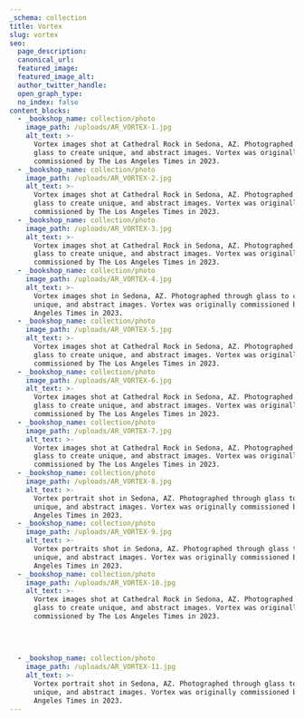 ```yaml
---
_schema: collection
title: Vortex
slug: vortex
seo:
  page_description:
  canonical_url:
  featured_image:
  featured_image_alt:
  author_twitter_handle:
  open_graph_type:
  no_index: false
content_blocks:
  - _bookshop_name: collection/photo
    image_path: /uploads/AR_VORTEX-1.jpg
    alt_text: >-
      Vortex images shot at Cathedral Rock in Sedona, AZ. Photographed through
      glass to create unique, and abstract images. Vortex was originally
      commissioned by The Los Angeles Times in 2023.
  - _bookshop_name: collection/photo
    image_path: /uploads/AR_VORTEX-2.jpg
    alt_text: >-
      Vortex images shot at Cathedral Rock in Sedona, AZ. Photographed through
      glass to create unique, and abstract images. Vortex was originally
      commissioned by The Los Angeles Times in 2023.
  - _bookshop_name: collection/photo
    image_path: /uploads/AR_VORTEX-3.jpg
    alt_text: >-
      Vortex images shot at Cathedral Rock in Sedona, AZ. Photographed through
      glass to create unique, and abstract images. Vortex was originally
      commissioned by The Los Angeles Times in 2023.
  - _bookshop_name: collection/photo
    image_path: /uploads/AR_VORTEX-4.jpg
    alt_text: >-
      Vortex images shot in Sedona, AZ. Photographed through glass to create
      unique, and abstract images. Vortex was originally commissioned by The Los
      Angeles Times in 2023.
  - _bookshop_name: collection/photo
    image_path: /uploads/AR_VORTEX-5.jpg
    alt_text: >-
      Vortex images shot at Cathedral Rock in Sedona, AZ. Photographed through
      glass to create unique, and abstract images. Vortex was originally
      commissioned by The Los Angeles Times in 2023.
  - _bookshop_name: collection/photo
    image_path: /uploads/AR_VORTEX-6.jpg
    alt_text: >-
      Vortex images shot at Cathedral Rock in Sedona, AZ. Photographed through
      glass to create unique, and abstract images. Vortex was originally
      commissioned by The Los Angeles Times in 2023.
  - _bookshop_name: collection/photo
    image_path: /uploads/AR_VORTEX-7.jpg
    alt_text: >-
      Vortex images shot at Cathedral Rock in Sedona, AZ. Photographed through
      glass to create unique, and abstract images. Vortex was originally
      commissioned by The Los Angeles Times in 2023.
  - _bookshop_name: collection/photo
    image_path: /uploads/AR_VORTEX-8.jpg
    alt_text: >-
      Vortex portrait shot in Sedona, AZ. Photographed through glass to create
      unique, and abstract images. Vortex was originally commissioned by The Los
      Angeles Times in 2023.
  - _bookshop_name: collection/photo
    image_path: /uploads/AR_VORTEX-9.jpg
    alt_text: >-
      Vortex portraits shot in Sedona, AZ. Photographed through glass to create
      unique, and abstract images. Vortex was originally commissioned by The Los
      Angeles Times in 2023.
  - _bookshop_name: collection/photo
    image_path: /uploads/AR_VORTEX-10.jpg
    alt_text: >-
      Vortex images shot at Cathedral Rock in Sedona, AZ. Photographed through
      glass to create unique, and abstract images. Vortex was originally
      commissioned by The Los Angeles Times in 2023.
    
    
    
    
  - _bookshop_name: collection/photo
    image_path: /uploads/AR_VORTEX-11.jpg
    alt_text: >-
      Vortex portrait shot in Sedona, AZ. Photographed through glass to create
      unique, and abstract images. Vortex was originally commissioned by The Los
      Angeles Times in 2023.
---
```

